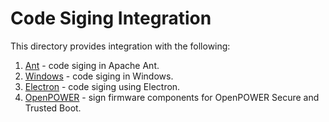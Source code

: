# Code Siging Integration

This directory provides integration with the following:

1. [Ant](./ant-signjar) - code siging in Apache Ant.
2. [Windows](./windows-office) - code siging in Windows.
3. [Electron](https://github.com/unbound-tech/electron-test-app-with-electron-builder) - code siging using Electron.
4. [OpenPOWER](https://github.com/unbound-tech/sb-signing-utils) - sign firmware components for OpenPOWER Secure and Trusted Boot.
